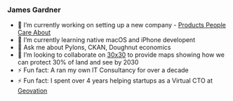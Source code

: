 ### James Gardner

- 🌱 I’m currently working on setting up a new company - [Products People Care About](https://productspeoplecareabout.com)
- 🔭 I’m currently learning native macOS and iPhone developent
- 💬 Ask me about Pylons, CKAN, Doughnut economics
- 👯 I’m looking to collaborate on [30x30](https://30x30.github.io) to provide maps showing how we can protect 30% of land and see by 2030
- ⚡ Fun fact: A ran my own IT Consultancy for over a decade 
- ⚡ Fun fact: I spent over 4 years helping startups as a Virtual CTO at [Geovation](https://geovation.uk)
